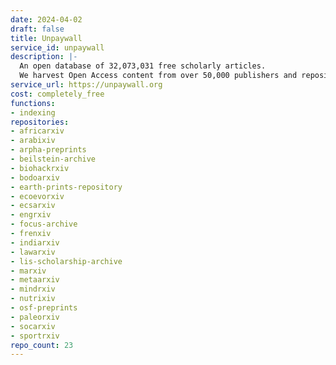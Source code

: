 ```yaml
---
date: 2024-04-02
draft: false
title: Unpaywall
service_id: unpaywall
description: |-
  An open database of 32,073,031 free scholarly articles.
  We harvest Open Access content from over 50,000 publishers and repositories, and make it easy to find, track, and use.
service_url: https://unpaywall.org
cost: completely_free
functions:
- indexing
repositories:
- africarxiv
- arabixiv
- arpha-preprints
- beilstein-archive
- biohackrxiv
- bodoarxiv
- earth-prints-repository
- ecoevorxiv
- ecsarxiv
- engrxiv
- focus-archive
- frenxiv
- indiarxiv
- lawarxiv
- lis-scholarship-archive
- marxiv
- metaarxiv
- mindrxiv
- nutrixiv
- osf-preprints
- paleorxiv
- socarxiv
- sportrxiv
repo_count: 23
---
```



